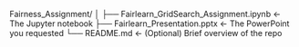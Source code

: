 Fairness_Assignment/
│
├── Fairlearn_GridSearch_Assignment.ipynb      ← The Jupyter notebook
├── Fairlearn_Presentation.pptx                ← The PowerPoint you requested
└── README.md                                  ← (Optional) Brief overview of the repo
